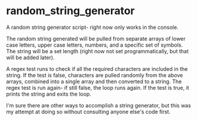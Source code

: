 # random_string_generator
A random string generator script- right now only works in the console.

The random string generated will be pulled from separate arrays of lower case letters, upper case letters, numbers, and a specific set of symbols. The string will be a set length (right now not set programmatically, but that will be added later). 

A regex test runs to check if all the required characters are included in the string. If the test is false, characters are pulled randomly from the above arrays, combined into a single array and then converted to a string. The regex test is run again- if still false, the loop runs again. If the test is true, it prints the string and exits the loop.

I'm sure there are other ways to accomplish a string generator, but this was my attempt at doing so without consulting anyone else's code first.
